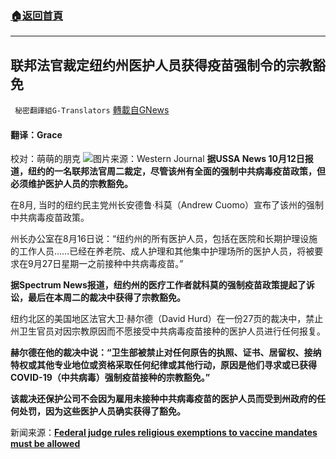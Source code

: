 ###  [:house:返回首頁](https://github.com/ourhimalayas/txt)
---


## 联邦法官裁定纽约州医护人员获得疫苗强制令的宗教豁免
` 秘密翻譯組G-Translators` [轉載自GNews](https://gnews.org/zh-hans/1590349/)

#### 翻译：Grace
校对：萌萌的朋克
![](https://assets.gnews.org/wp-content/uploads/2021/10/3-35.jpg)图片来源：Western Journal
**据USSA News 10月12日报道，纽约的一名联邦法官周二裁定，尽管该州有全面的强制中共病毒疫苗政策，但必须维护医护人员的宗教豁免。**

在8月, 当时的纽约民主党州长安德鲁·科莫（Andrew Cuomo）宣布了该州的强制中共病毒疫苗政策。

州长办公室在8月16日说：“纽约州的所有医护人员，包括在医院和长期护理设施的工作人员……已经在养老院、成人护理和其他集中护理场所的医护人员，将被要求在9月27日星期一之前接种中共病毒疫苗。”

**据Spectrum News报道，纽约州的医疗工作者就科莫的强制疫苗政策提起了诉讼，最后在本周二的裁决中获得了宗教豁免。**

纽约北区的美国地区法官大卫·赫尔德（David Hurd）在一份27页的裁决中，禁止州卫生官员对因宗教原因而不愿接受中共病毒疫苗接种的医护人员进行任何报复。

**赫尔德在他的裁决中说：“卫生部被禁止对任何原告的执照、证书、居留权、接纳特权或其他专业地位或资格采取任何纪律或其他行动，原因是他们寻求或已获得COVID-19（中共病毒）强制疫苗接种的宗教豁免。”**

**该裁决还保护公司不会因为雇用未接种中共病毒疫苗的医护人员而受到州政府的任何处罚，因为这些医护人员确实获得了豁免。**

新闻来源：[**Federal judge rules religious exemptions to vaccine mandates must be allowed**](https://ussanews.com/News1/2021/10/12/federal-judge-rules-religious-exemptions-to-vaccine-mandates-must-be-allowed/)
